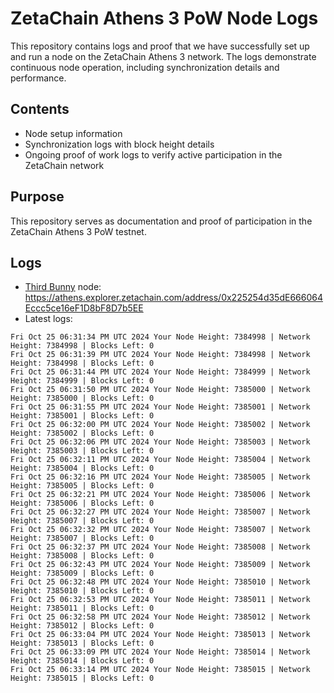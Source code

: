 # ZetaChain Athens 3 PoW Node Logs
This repository contains logs and proof that we have successfully set up and run a node on the ZetaChain Athens 3 network. The logs demonstrate continuous node operation, including synchronization details and performance.

## Contents
- Node setup information
- Synchronization logs with block height details
- Ongoing proof of work logs to verify active participation in the ZetaChain network

## Purpose
This repository serves as documentation and proof of participation in the ZetaChain Athens 3 PoW testnet.

## Logs

- [Third Bunny](https://thirdbunny.xyz/) node: https://athens.explorer.zetachain.com/address/0x225254d35dE666064Eccc5ce16eF1D8bF8D7b5EE
- Latest logs:
```
Fri Oct 25 06:31:34 PM UTC 2024 Your Node Height: 7384998 | Network Height: 7384998 | Blocks Left: 0
Fri Oct 25 06:31:39 PM UTC 2024 Your Node Height: 7384998 | Network Height: 7384998 | Blocks Left: 0
Fri Oct 25 06:31:44 PM UTC 2024 Your Node Height: 7384999 | Network Height: 7384999 | Blocks Left: 0
Fri Oct 25 06:31:50 PM UTC 2024 Your Node Height: 7385000 | Network Height: 7385000 | Blocks Left: 0
Fri Oct 25 06:31:55 PM UTC 2024 Your Node Height: 7385001 | Network Height: 7385001 | Blocks Left: 0
Fri Oct 25 06:32:00 PM UTC 2024 Your Node Height: 7385002 | Network Height: 7385002 | Blocks Left: 0
Fri Oct 25 06:32:06 PM UTC 2024 Your Node Height: 7385003 | Network Height: 7385003 | Blocks Left: 0
Fri Oct 25 06:32:11 PM UTC 2024 Your Node Height: 7385004 | Network Height: 7385004 | Blocks Left: 0
Fri Oct 25 06:32:16 PM UTC 2024 Your Node Height: 7385005 | Network Height: 7385005 | Blocks Left: 0
Fri Oct 25 06:32:21 PM UTC 2024 Your Node Height: 7385006 | Network Height: 7385006 | Blocks Left: 0
Fri Oct 25 06:32:27 PM UTC 2024 Your Node Height: 7385007 | Network Height: 7385007 | Blocks Left: 0
Fri Oct 25 06:32:32 PM UTC 2024 Your Node Height: 7385007 | Network Height: 7385007 | Blocks Left: 0
Fri Oct 25 06:32:37 PM UTC 2024 Your Node Height: 7385008 | Network Height: 7385008 | Blocks Left: 0
Fri Oct 25 06:32:43 PM UTC 2024 Your Node Height: 7385009 | Network Height: 7385009 | Blocks Left: 0
Fri Oct 25 06:32:48 PM UTC 2024 Your Node Height: 7385010 | Network Height: 7385010 | Blocks Left: 0
Fri Oct 25 06:32:53 PM UTC 2024 Your Node Height: 7385011 | Network Height: 7385011 | Blocks Left: 0
Fri Oct 25 06:32:58 PM UTC 2024 Your Node Height: 7385012 | Network Height: 7385012 | Blocks Left: 0
Fri Oct 25 06:33:04 PM UTC 2024 Your Node Height: 7385013 | Network Height: 7385013 | Blocks Left: 0
Fri Oct 25 06:33:09 PM UTC 2024 Your Node Height: 7385014 | Network Height: 7385014 | Blocks Left: 0
Fri Oct 25 06:33:14 PM UTC 2024 Your Node Height: 7385015 | Network Height: 7385015 | Blocks Left: 0
```
